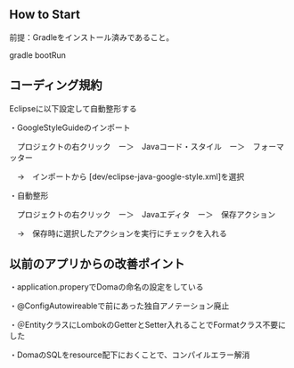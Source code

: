 ## How to Start

前提：Gradleをインストール済みであること。

gradle bootRun

## コーディング規約

Eclipseに以下設定して自動整形する

・GoogleStyleGuideのインポート

　プロジェクトの右クリック　ー＞　Javaコード・スタイル　ー＞　フォーマッター

　→　インポートから [dev/eclipse-java-google-style.xml]を選択

・自動整形

　プロジェクトの右クリック　ー＞　Javaエディタ　ー＞　保存アクション

　→　保存時に選択したアクションを実行にチェックを入れる

## 以前のアプリからの改善ポイント

・application.properyでDomaの命名の設定をしている

・@ConfigAutowireableで前にあった独自アノテーション廃止

・＠EntityクラスにLombokのGetterとSetter入れることでFormatクラス不要にした

・DomaのSQLをresource配下におくことで、コンパイルエラー解消











